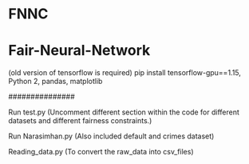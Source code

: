 # FNNC

# Fair-Neural-Network

(old version of tensorflow is required) pip install tensorflow-gpu==1.15,
Python 2,
pandas,
matplotlib

############### 


Run test.py (Uncomment different section within the code for different datasets and different fairness constraints.)


Run Narasimhan.py (Also included default and crimes dataset)


Reading_data.py (To convert the raw_data into csv_files)
